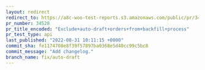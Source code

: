 ```yaml
---
layout: redirect
redirect_to: https://a8c-woo-test-reports.s3.amazonaws.com/public/pr/34528/api/index.html
pr_number: 34528
pr_title_encoded: "Exclude+auto-draft+orders+from+backfill+process"
pr_test_type: api
last_published: "2022-08-31 10:11:15 +0000"
commit_sha: fe1174708e8f39f57897ba0368e5d40cc99c5bc8
commit_message: "Add changelog."
branch_name: fix/auto-draft
---
```

